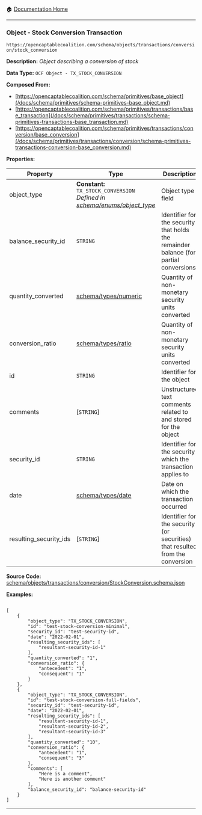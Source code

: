 :house: [Documentation Home](/README.md)

---

### Object - Stock Conversion Transaction

`https://opencaptablecoalition.com/schema/objects/transactions/conversion/stock_conversion`

**Description:** _Object describing a conversion of stock_

**Data Type:** `OCF Object - TX_STOCK_CONVERSION`

**Composed From:**

- [https://opencaptablecoalition.com/schema/primitives/base_object](/docs/schema/primitives/schema-primitives-base_object.md)
- [https://opencaptablecoalition.com/schema/primitives/transactions/base_transaction](/docs/schema/primitives/transactions/schema-primitives-transactions-base_transaction.md)
- [https://opencaptablecoalition.com/schema/primitives/transactions/conversion/base_conversion](/docs/schema/primitives/transactions/conversion/schema-primitives-transactions-conversion-base_conversion.md)

**Properties:**

| Property               | Type                                                                                                                            | Description                                                                            | Required   |
| ---------------------- | ------------------------------------------------------------------------------------------------------------------------------- | -------------------------------------------------------------------------------------- | ---------- |
| object_type            | **Constant:** `TX_STOCK_CONVERSION`</br>_Defined in [schema/enums/object_type](/docs/schema/enums/schema-enums-object_type.md)_ | Object type field                                                                      | `REQUIRED` |
| balance_security_id    | `STRING`                                                                                                                        | Identifier for the security that holds the remainder balance (for partial conversions) | -          |
| quantity_converted     | [schema/types/numeric](/docs/schema/types/schema-types-numeric.md)                                                              | Quantity of non-monetary security units converted                                      | `REQUIRED` |
| conversion_ratio       | [schema/types/ratio](/docs/schema/types/schema-types-ratio.md)                                                                  | Quantity of non-monetary security units converted                                      | `REQUIRED` |
| id                     | `STRING`                                                                                                                        | Identifier for the object                                                              | `REQUIRED` |
| comments               | [`STRING`]</br>                                                                                                                 | Unstructured text comments related to and stored for the object                        | -          |
| security_id            | `STRING`                                                                                                                        | Identifier for the security which the transaction applies to                           | `REQUIRED` |
| date                   | [schema/types/date](/docs/schema/types/schema-types-date.md)                                                                    | Date on which the transaction occurred                                                 | `REQUIRED` |
| resulting_security_ids | [`STRING`]</br>                                                                                                                 | Identifier for the security (or securities) that resulted from the conversion          | `REQUIRED` |

**Source Code:** [schema/objects/transactions/conversion/StockConversion.schema.json](/schema/objects/transactions/conversion/StockConversion.schema.json)

**Examples:**

```

[
    {
        "object_type": "TX_STOCK_CONVERSION",
        "id": "test-stock-conversion-minimal",
        "security_id": "test-security-id",
        "date": "2022-02-01",
        "resulting_security_ids": [
            "resultant-security-id-1"
        ],
        "quantity_converted": "1",
        "conversion_ratio": {
            "antecedent": "1",
            "consequent": "1"
        }
    },
    {
        "object_type": "TX_STOCK_CONVERSION",
        "id": "test-stock-conversion-full-fields",
        "security_id": "test-security-id",
        "date": "2022-02-01",
        "resulting_security_ids": [
            "resultant-security-id-1",
            "resultant-security-id-2",
            "resultant-security-id-3"
        ],
        "quantity_converted": "10",
        "conversion_ratio": {
            "antecedent": "1",
            "consequent": "3"
        },
        "comments": [
            "Here is a comment",
            "Here is another comment"
        ],
        "balance_security_id": "balance-security-id"
    }
]

```

---
